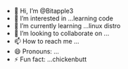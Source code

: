- 👋 Hi, I’m @Bitapple3
- 👀 I’m interested in ...learning code
- 🌱 I’m currently learning ...linux distro
- 💞️ I’m looking to collaborate on ...
- 📫 How to reach me ...
- 😄 Pronouns: ...
- ⚡ Fun fact: ...chickenbutt

<!---
Bitapple3/Bitapple3 is a ✨ special ✨ repository because its `README.md` (this file) appears on your GitHub profile.
You can click the Preview link to take a look at your changes.
--->
